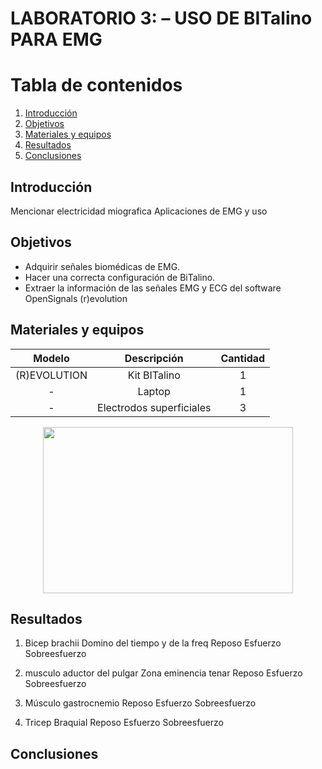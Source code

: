 # **LABORATORIO 3: – USO DE BITalino PARA EMG**
# **Tabla de contenidos**

1. [Introducción](#id1)
2. [Objetivos](#id2)
2. [Materiales y equipos](#id3)
3. [Resultados](#id4)
4. [Conclusiones](#id5)

## **Introducción** <a name="id1"></a>
Mencionar electricidad miografica
Aplicaciones de EMG y uso


## **Objetivos** <a name="id2"></a>

* Adquirir señales biomédicas de EMG.
* Hacer una correcta configuración de BiTalino.
* Extraer la información de las señales EMG y ECG del software OpenSignals (r)evolution

## **Materiales y equipos** <a name="id3"></a>
<div align="center">

|  **Modelo**  | **Descripción** | **Cantidad** |
|:------------:|:---------------:|:------------:|
| (R)EVOLUTION |   Kit BITalino  |       1      |
|       -      |      Laptop     |       1      |
|       -      |    Electrodos superficiales   |       3      |


</div>

<p align="justify">
<p align="center"><img src="/ISB/Laboratorios/Imagenes/Bitalino/working1.jpeg" width="400" height="266"></p>
</p>

## **Resultados** <a name="id4"></a>
1. Bicep brachii
Domino del tiempo y de la freq
Reposo
Esfuerzo
Sobreesfuerzo

2. musculo aductor del pulgar
Zona eminencia tenar
Reposo
Esfuerzo
Sobreesfuerzo

3. Músculo gastrocnemio
Reposo
Esfuerzo
Sobreesfuerzo

4. Tricep Braquial
Reposo
Esfuerzo
Sobreesfuerzo

## **Conclusiones** <a name="id5"></a>

